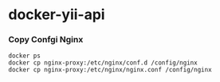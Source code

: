 # docker-yii-api


### Copy Confgi Nginx
```
docker ps
docker cp nginx-proxy:/etc/nginx/conf.d /config/nginx
docker cp nginx-proxy:/etc/nginx/nginx.conf /config/nginx
```